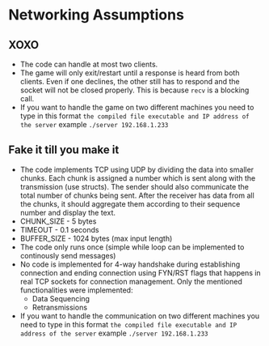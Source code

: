 # Networking Assumptions
## XOXO
- The code can handle at most two clients. 
- The game will only exit/restart until a response is heard from both clients. Even if one declines, the other still has to respond and the socket will not be closed properly. This is because `recv` is a blocking call.
- If you want to handle the game on two different machines you need to type in this format ```the compiled file executable and IP address of the server``` example ```./server 192.168.1.233```

## Fake it till you make it
- The code implements TCP using UDP by dividing the data into smaller chunks. Each chunk is assigned a number which is sent along with the transmission (use structs). The sender should also communicate the total number of chunks being sent. After the receiver has data from all the chunks, it should aggregate them according to their sequence number and display the text.
- CHUNK_SIZE - 5 bytes
- TIMEOUT - 0.1 seconds
- BUFFER_SIZE - 1024 bytes (max input length)
- The code only runs once (simple while loop can be implemented to continously send messages)
- No code is implemented for 4-way handshake during establishing connection and ending connection using FYN/RST flags that happens in real TCP sockets for connection management. Only the mentioned functionalities were implemented:
    - Data Sequencing
    - Retransmissions
- If you want to handle the communication on two different machines you need to type in this format ```the compiled file executable and IP address of the server``` example ```./server 192.168.1.233```

